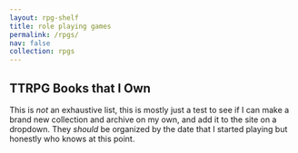```yaml
---
layout: rpg-shelf
title: role playing games
permalink: /rpgs/
nav: false
collection: rpgs
---
```



## TTRPG Books that I Own

This is _not_ an exhaustive list, this is mostly just a test to see if I can make a brand new collection and archive on my own, and add it to the site on a dropdown. They _should_ be organized by the date that I started playing but honestly who knows at this point.
